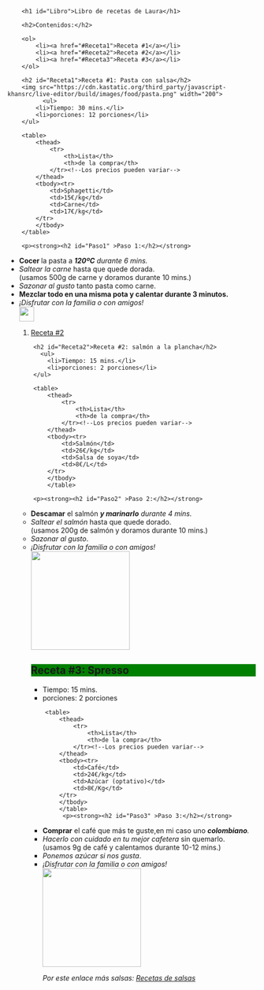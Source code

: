 <!DOCTYPE html>
<html>
    <head>
        <title>Project: Recipe book</title>
        <meta charset="utf-8">
        <style>
        #Libro{ background-color:pink;}
        #Receta1{background-color:lime;}
        #Receta2{background-color:blue;}
        #Receta3{background-color:green;}
        #Paso1{background-color:red;}
        #Paso2{background-color:orange;}
        #Paso3{background-color:pink;}
        </style>
    </head>
    <body>
       
        <h1 id="Libro">Libro de recetas de Laura</h1>
        
        <h2>Contenidos:</h2>
        
        <ol>
            <li><a href="#Receta1">Receta #1</a></li>
            <li><a href="#Receta2">Receta #2</a></li>
            <li><a href="#Receta3">Receta #3</a></li>
        </ol>
        
        <h2 id="Receta1">Receta #1: Pasta con salsa</h2>
        <img src="https://cdn.kastatic.org/third_party/javascript-khansrc/live-editor/build/images/food/pasta.png" width="200">
              <ul>
            <li>Tiempo: 30 mins.</li>
            <li>porciones: 12 porciones</li>
        </ul>
        
        <table>
            <thead>
                <tr>
                    <th>Lista</th>
                    <th>de la compra</th>
                </tr><!--Los precios pueden variar-->
            </thead>
            <tbody><tr>
                <td>Sphagetti</td>
                <td>15€/kg</td>
                <td>Carne</td>
                <td>17€/kg</td>
            </tr>
            </tbody>
        </table>
        
        <p><strong><h2 id="Paso1" >Paso 1:</h2></strong>
</p> <!--Esta es una receta de mi familia, muy básica,pero muy rica-->
        <ul>
            <li><strong>Cocer </strong>la pasta a <em><strong>120ºC</strong> durante 6 mins.</em>
            <li><em>Saltear la carne</em> hasta que quede dorada.</li>(usamos 500g de carne y doramos durante 10 mins.)
            <li><em>Sazonar al gusto</em> tanto pasta como carne.</li>
            <li><strong>Mezclar todo en una misma pota y calentar durante 3 minutos.</strong></li>
            <li><em>¡Disfrutar con la familia o con amigos!
            </em>
        </li>
        <img src="https://cdn.kastatic.org/third_party/javascript-khansrc/live-editor/build/images/space/healthheart.png" width="30">
         <ol>
            <li><a href="#Receta2">Receta #2</a></li>
        </ol>
        
        <h2 id="Receta2">Receta #2: salmón a la plancha</h2>
          <ul>
            <li>Tiempo: 15 mins.</li>
            <li>porciones: 2 porciones</li>
        </ul>
        
        <table>
            <thead>
                <tr>
                    <th>Lista</th>
                    <th>de la compra</th>
                </tr><!--Los precios pueden variar-->
            </thead>
            <tbody><tr>
                <td>Salmón</td>
                <td>26€/kg</td>
                <td>Salsa de soya</td>
                <td>8€/L</td>
            </tr>
            </tbody>
            </table>
        
        <p><strong><h2 id="Paso2" >Paso 2:</h2></strong>
</p> <!--Esta es una receta de mi familia, muy básica,pero muy rica-->
        <ul>
            <li><strong>Descamar</strong> el salmón <em><strong>y marinarlo</strong> durante 4 mins.</em>
            <li><em>Saltear el salmón</em> hasta que quede dorado.</li>(usamos 200g de salmón y doramos durante 10 mins.)
            <li><em>Sazonar al gusto</em>.</li>
            <li><em>¡Disfrutar con la familia o con amigos!
            </em></li>
            <img src="https://cdn.kastatic.org/third_party/javascript-khansrc/live-editor/build/images/food/fish_grilled-snapper.png" width="200">
             <h2 id="Receta3">Receta #3: Spresso</h2>
          <ul>
            <li>Tiempo: 15 mins.</li>
            <li>porciones: 2 porciones</li>
        </ul>
        
        <table>
            <thead>
                <tr>
                    <th>Lista</th>
                    <th>de la compra</th>
                </tr><!--Los precios pueden variar-->
            </thead>
            <tbody><tr>
                <td>Café</td>
                <td>24€/kg</td>
                <td>Azúcar (optativo)</td>
                <td>8€/Kg</td>
            </tr>
            </tbody>
            </table>
             <p><strong><h2 id="Paso3" >Paso 3:</h2></strong>
</p> <!--Esta es una receta de mi familia muy rica-->
        <ul>
            <li><strong>Comprar</strong> el café que más te guste,en mi caso uno <em><strong>colombiano</strong>.</em>
            <li><em>Hacerlo con cuidado en tu mejor cafetera</em> sin quemarlo.</li>(usamos 9g de café y calentamos durante 10-12 mins.)
            <li><em>Ponemos azúcar si nos gusta</em>.</li>
            <li><em>¡Disfrutar con la familia o con amigos!
            </em></li>
        <img src="https://cdn.kastatic.org/third_party/javascript-khansrc/live-editor/build/images/food/coffee-beans.png"width="200">
    <p><em>Por este enlace más salsas: <a href="#https://www.directoalpaladar.com/directo-al-paladar/las-15-salsas-que-todo-cocinero-tiene-que-saber-hacer">Recetas de salsas</a></em></p>

</li></ul></li></ul></li></ul></body></html>
